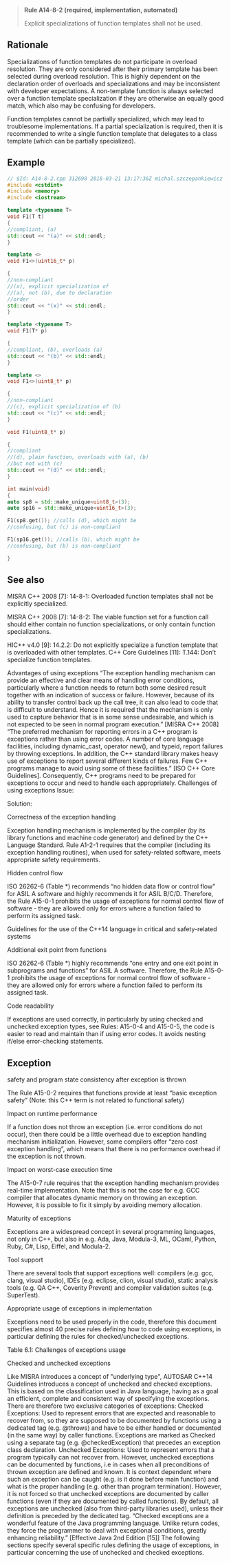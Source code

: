 > **Rule A14-8-2 (required, implementation, automated)**
>
> Explicit specializations of function templates shall not be used.

## Rationale

Specializations of function templates do not participate in overload resolution. They
are only considered after their primary template has been selected during overload
resolution. This is highly dependent on the declaration order of overloads and
specializations and may be inconsistent with developer expectations.
A non-template function is always selected over a function template specialization if they
are otherwise an equally good match, which also may be confusing for developers.

Function templates cannot be partially specialized, which may lead to troublesome
implementations. If a partial specialization is required, then it is recommended to
write a single function template that delegates to a class template (which can be
partially specialized).

## Example

```cpp
// $Id: A14-8-2.cpp 312698 2018-03-21 13:17:36Z michal.szczepankiewicz $
#include <cstdint>
#include <memory>
#include <iostream>

template <typename T>
void F1(T t)
{
//compliant, (a)
std::cout << "(a)" << std::endl;
}

template <>
void F1<>(uint16_t* p)

{
//non-compliant
//(x), explicit specialization of
//(a), not (b), due to declaration
//order
std::cout << "(x)" << std::endl;
}

template <typename T>
void F1(T* p)

{
//compliant, (b), overloads (a)
std::cout << "(b)" << std::endl;
}

template <>
void F1<>(uint8_t* p)

{
//non-compliant
//(c), explicit specialization of (b)
std::cout << "(c)" << std::endl;
}

void F1(uint8_t* p)

{
//compliant
//(d), plain function, overloads with (a), (b)
//but not with (c)
std::cout << "(d)" << std::endl;
}

int main(void)
{
auto sp8 = std::make_unique<uint8_t>(3);
auto sp16 = std::make_unique<uint16_t>(3);

F1(sp8.get()); //calls (d), which might be
//confusing, but (c) is non-compliant

F1(sp16.get()); //calls (b), which might be
//confusing, but (b) is non-compliant

}

```

## See also

MISRA C++ 2008 [7]: 14-8-1: Overloaded function templates shall not be
explicitly specialized.

MISRA C++ 2008 [7]: 14-8-2: The viable function set for a function call should
either contain no function specializations, or only contain function specializations.

HIC++ v4.0 [9]: 14.2.2: Do not explicitly specialize a function template that is
overloaded with other templates.
C++ Core Guidelines [11]: T.144: Don’t specialize function templates.

Advantages of using exceptions
“The exception handling mechanism can provide an effective and clear means of
handling error conditions, particularly where a function needs to return both some
desired result together with an indication of success or failure. However, because of
its ability to transfer control back up the call tree, it can also lead to code that is
difficult to understand. Hence it is required that the mechanism is only used to
capture behavior that is in some sense undesirable, and which is not expected to be
seen in normal program execution.” [MISRA C++ 2008]
“The preferred mechanism for reporting errors in a C++ program is exceptions rather
than using error codes. A number of core language facilities, including dynamic_cast,
operator new(), and typeid, report failures by throwing exceptions. In addition, the
C++ standard library makes heavy use of exceptions to report several different kinds
of failures. Few C++ programs manage to avoid using some of these facilities.” [ISO
C++ Core Guidelines].
Consequently, C++ programs need to be prepared for exceptions to occur and need
to handle each appropriately.
Challenges of using exceptions
Issue:

Solution:

Correctness of the exception handling

Exception handling mechanism is implemented by
the compiler (by its library functions and machine
code generator) and defined by the C++ Language
Standard. Rule A1-2-1 requires that the compiler
(including its exception handling routines), when
used for safety-related software, meets appropriate
safety requirements.

Hidden control flow

ISO 26262-6 (Table \*) recommends “no hidden
data flow or control flow” for ASIL A software and
highly recommends it for ASIL B/C/D. Therefore, the
Rule A15-0-1 prohibits the usage of exceptions for
normal control flow of software - they are allowed
only for errors where a function failed to perform its
assigned task.

Guidelines for the use of the C++14 language in
critical and safety-related systems

Additional exit point from functions

ISO 26262-6 (Table \*) highly recommends “one
entry and one exit point in subprograms and
functions” for ASIL A software. Therefore, the
Rule A15-0-1 prohibits the usage of exceptions for
normal control flow of software - they are allowed
only for errors where a function failed to perform its
assigned task.

Code readability

If exceptions are used correctly, in particularly by
using checked and unchecked exception types, see
Rules: A15-0-4 and A15-0-5, the code is easier to
read and maintain than if using error codes. It avoids
nesting if/else error-checking statements.

## Exception

safety
and
program state consistency after exception is
thrown

The Rule A15-0-2 requires that functions provide at
least “basic exception safety” (Note: this C++ term
is not related to functional safety)

Impact on runtime performance

If a function does not throw an exception (i.e. error
conditions do not occur), then there could be a little
overhead due to exception handling mechanism
initialization. However, some compilers offer “zero
cost exception handling”, which means that there
is no performance overhead if the exception is not
thrown.

Impact on worst-case execution time

The
A15-0-7
rule
requires
that
the
exception handling mechanism provides real-time
implementation. Note that this is not the case for
e.g. GCC compiler that allocates dynamic memory
on throwing an exception. However, it is possible to
fix it simply by avoiding memory allocation.

Maturity of exceptions

Exceptions are a widespread concept in several
programming languages, not only in C++, but also
in e.g. Ada, Java, Modula-3, ML, OCaml, Python,
Ruby, C#, Lisp, Eiffel, and Modula-2.

Tool support

There are several tools that support exceptions well:
compilers (e.g. gcc, clang, visual studio), IDEs
(e.g. eclipse, clion, visual studio), static analysis
tools (e.g. QA C++, Coverity Prevent) and compiler
validation suites (e.g. SuperTest).

Appropriate usage of exceptions in
implementation

Exceptions need to be used properly in the code,
therefore this document specifies almost 40 precise
rules defining how to code using exceptions, in
particular defining the rules for checked/unchecked
exceptions.

Table 6.1: Challenges of exceptions usage

Checked and unchecked exceptions

Like MISRA introduces a concept of "underlying type", AUTOSAR C++14 Guidelines
introduces a concept of unchecked and checked exceptions. This is based on the
classification used in Java language, having as a goal an efficient, complete and
consistent way of specifying the exceptions. There are therefore two exclusive
categories of exceptions:
Checked Exceptions: Used to represent errors that are expected and
reasonable to recover from, so they are supposed to be documented by
functions using a dedicated tag (e.g. @throws) and have to be either handled or
documented (in the same way) by caller functions. Exceptions are marked as
Checked using a separate tag (e.g. @checkedException) that precedes an exception
class declaration.
Unchecked Exceptions: Used to represent errors that a program typically can
not recover from. However, unchecked exceptions can be documented by
functions, i.e in cases when all preconditions of thrown exception are defined
and known. It is context dependent where such an exception can be caught
(e.g. is it done before main function) and what is the proper handling (e.g. other
than program termination). However, it is not forced so that unchecked
exceptions are documented by caller functions (even if they are documented by
called functions). By default, all exceptions are unchecked (also from third-party
libraries used), unless their definition is preceded by the dedicated tag.
“Checked exceptions are a wonderful feature of the Java programming language.
Unlike return codes, they force the programmer to deal with exceptional conditions,
greatly enhancing reliability.” [Effective Java 2nd Edition [15]]
The following sections specify several specific rules defining the usage of exceptions,
in particular concerning the use of unchecked and checked exceptions.
